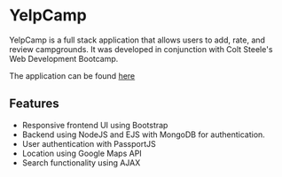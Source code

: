# YelpCamp

YelpCamp is a full stack application that allows users to add, rate, and review campgrounds. It was developed in conjunction with Colt Steele's Web Development Bootcamp.

The application can be found [here](https://limitless-castle-75873.herokuapp.com/campgrounds)

## Features

- Responsive frontend UI using Bootstrap
- Backend using NodeJS and EJS with MongoDB for authentication.
- User authentication with PassportJS
- Location using Google Maps API
- Search functionality using AJAX
